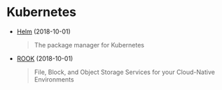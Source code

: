 # Kubernetes

- [Helm](https://helm.sh) (2018-10-01)

  > The package manager for Kubernetes
  
- [ROOK](https://rook.io) (2018-10-01)

  > File, Block, and Object Storage Services for your Cloud-Native Environments


